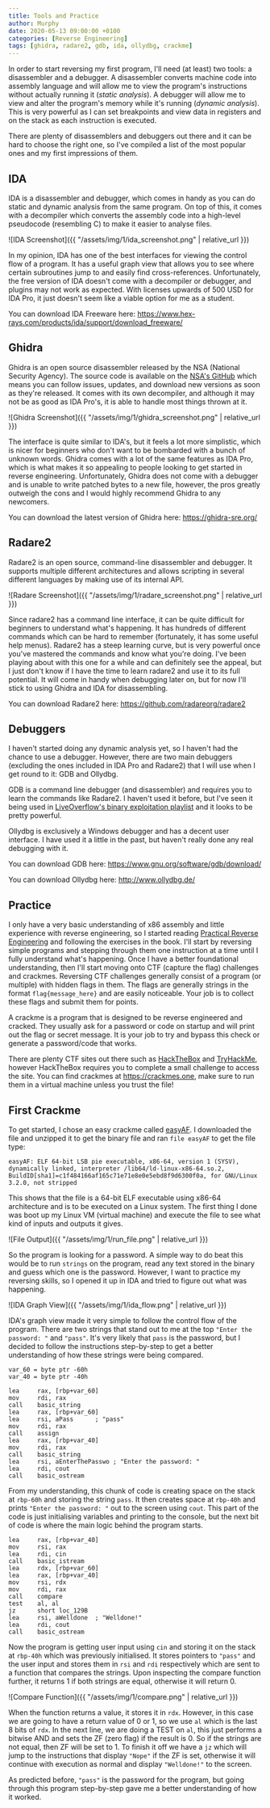 ```yaml
---
title: Tools and Practice
author: Murphy
date: 2020-05-13 09:00:00 +0100
categories: [Reverse Engineering]
tags: [ghidra, radare2, gdb, ida, ollydbg, crackme]
---
```


In order to start reversing my first program, I'll need (at least) two tools: a disassembler and a debugger. A disassembler converts machine code into assembly language and will allow me to view the program's instructions without actually running it (*static analysis*). A debugger will allow me to view and alter the program's memory while it's running (*dynamic analysis*). This is very powerful as I can set breakpoints and view data in registers and on the stack as each instruction is executed.

There are plenty of disassemblers and debuggers out there and it can be hard to choose the right one, so I've compiled a list of the most popular ones and my first impressions of them.

## IDA

IDA is a disassembler and debugger, which comes in handy as you can do static and dynamic analysis from the same program. On top of this, it comes with a decompiler which converts the assembly code into a high-level pseudocode (resembling C) to make it easier to analyse files.

![IDA Screenshot]({{ "/assets/img/1/ida_screenshot.png" | relative_url }})

In my opinion, IDA has one of the best interfaces for viewing the control flow of a program. It has a useful graph view that allows you to see where certain subroutines jump to and easily find cross-references. Unfortunately, the free version of IDA doesn't come with a decompiler or debugger, and plugins may not work as expected. With licenses upwards of 500 USD for IDA Pro, it just doesn't seem like a viable option for me as a student.

You can download IDA Freeware here: <https://www.hex-rays.com/products/ida/support/download_freeware/>

## Ghidra

Ghidra is an open source disassembler released by the NSA (National Security Agency). The source code is available on the [NSA's GitHub](https://github.com/NationalSecurityAgency/ghidra) which means you can follow issues, updates, and download new versions as soon as they're released. It comes with its own decompiler, and although it may not be as good as IDA Pro's, it is able to handle most things thrown at it.

![Ghidra Screenshot]({{ "/assets/img/1/ghidra_screenshot.png" | relative_url }})

The interface is quite similar to IDA's, but it feels a lot more simplistic, which is nicer for beginners who don't want to be bombarded with a bunch of unknown words. Ghidra comes with a lot of the same features as IDA Pro, which is what makes it so appealing to people looking to get started in reverse engineering. Unfortunately, Ghidra does not come with a debugger and is unable to write patched bytes to a new file, however, the pros greatly outweigh the cons and I would highly recommend Ghidra to any newcomers.

You can download the latest version of Ghidra here: <https://ghidra-sre.org/>

## Radare2

Radare2 is an open source, command-line disassembler and debugger. It supports multiple different architectures and allows scripting in several different languages by making use of its internal API.

![Radare Screenshot]({{ "/assets/img/1/radare_screenshot.png" | relative_url }})

Since radare2 has a command line interface, it can be quite difficult for beginners to understand what's happening. It has hundreds of different commands which can be hard to remember (fortunately, it has some useful help menus). Radare2 has a steep learning curve, but is very powerful once you've mastered the commands and know what you're doing. I've been playing about with this one for a while and can definitely see the appeal, but I just don't know if I have the time to learn radare2 and use it to its full potential. It will come in handy when debugging later on, but for now I'll stick to using Ghidra and IDA for disassembling.

You can download Radare2 here: <https://github.com/radareorg/radare2>

## Debuggers

I haven't started doing any dynamic analysis yet, so I haven't had the chance to use a debugger. However, there are two main debuggers (excluding the ones included in IDA Pro and Radare2) that I will use when I get round to it: GDB and Ollydbg.

GDB is a command line debugger (and disassembler) and requires you to learn the commands like Radare2. I haven't used it before, but I've seen it being used in [LiveOverflow's binary exploitation playlist](https://www.youtube.com/playlist?list=PLhixgUqwRTjxglIswKp9mpkfPNfHkzyeN) and it looks to be pretty powerful.

Ollydbg is exclusively a Windows debugger and has a decent user interface. I have used it a little in the past, but haven't really done any real debugging with it.

You can download GDB here: <https://www.gnu.org/software/gdb/download/>

You can download Ollydbg here: <http://www.ollydbg.de/>

## Practice

I only have a very basic understanding of x86 assembly and little experience with reverse engineering, so I started reading [Practical Reverse Engineering](https://www.amazon.com/dp/1118787315) and following the exercises in the book. I'll start by reversing simple programs and stepping through them one instruction at a time until I fully understand what's happening. Once I have a better foundational understanding, then I'll start moving onto CTF (capture the flag) challenges and crackmes. Reversing CTF challenges generally consist of a program (or multiple) with hidden flags in them. The flags are generally strings in the format `flag{message_here}` and are easily noticeable. Your job is to collect these flags and submit them for points.

A crackme is a program that is designed to be reverse engineered and cracked. They usually ask for a password or code on startup and will print out the flag or secret message. It is your job to try and bypass this check or generate a password/code that works.

There are plenty CTF sites out there such as [HackTheBox](https://hackthebox.eu) and [TryHackMe](https://tryhackme.com), however HackTheBox requires you to complete a small challenge to access the site. You can find crackmes at <https://crackmes.one>, make sure to run them in a virtual machine unless you trust the file!

## First Crackme

To get started, I chose an easy crackme called [easyAF](https://crackmes.one/crackme/5eae2d6633c5d47611746500). I downloaded the file and unzipped it to get the binary file and ran `file easyAF` to get the file type:

```
easyAF: ELF 64-bit LSB pie executable, x86-64, version 1 (SYSV), dynamically linked, interpreter /lib64/ld-linux-x86-64.so.2, BuildID[sha1]=c1f484166af165c71e71e8e0e5ebd8f9d6300f0a, for GNU/Linux 3.2.0, not stripped
```

This shows that the file is a 64-bit ELF executable using x86-64 architecture and is to be executed on a Linux system. The first thing I done was boot up my Linux VM (virtual machine) and execute the file to see what kind of inputs and outputs it gives.

![File Output]({{ "/assets/img/1/run_file.png" | relative_url }})

So the program is looking for a password. A simple way to do beat this would be to run `strings` on the program, read any text stored in the binary and guess which one is the password. However, I want to practice my reversing skills, so I opened it up in IDA and tried to figure out what was happening.

![IDA Graph View]({{ "/assets/img/1/ida_flow.png" | relative_url }})

IDA's graph view made it very simple to follow the control flow of the program. There are two strings that stand out to me at the top `"Enter the password: "` and `"pass"`. It's very likely that `pass` is the password, but I decided to follow the instructions step-by-step to get a better understanding of how these strings were being compared.

```
var_60 = byte ptr -60h
var_40 = byte ptr -40h

lea     rax, [rbp+var_60]
mov     rdi, rax
call    basic_string
lea     rax, [rbp+var_60]
lea     rsi, aPass      ; "pass"
mov     rdi, rax
call    assign
lea     rax, [rbp+var_40]
mov     rdi, rax
call    basic_string
lea     rsi, aEnterThePasswo ; "Enter the password: "
lea     rdi, cout
call    basic_ostream
```

From my understanding, this chunk of code is creating space on the stack at `rbp-60h` and storing the string `pass`. It then creates space at `rbp-40h` and prints `"Enter the password: "` out to the screen using `cout`. This part of the code is just initialising variables and printing to the console, but the next bit of code is where the main logic behind the program starts.

```
lea     rax, [rbp+var_40]
mov     rsi, rax
lea     rdi, cin
call    basic_istream
lea     rdx, [rbp+var_60]
lea     rax, [rbp+var_40]
mov     rsi, rdx
mov     rdi, rax
call    compare
test    al, al
jz      short loc_129B
lea     rsi, aWelldone  ; "Welldone!"
lea     rdi, cout
call    basic_ostream
```

Now the program is getting user input using `cin` and storing it on the stack at `rbp-40h` which was previously initialised. It stores pointers to `"pass"` and the user input and stores them in `rsi` and `rdi` respectively which are sent to a function that compares the strings. Upon inspecting the compare function further, it returns 1 if both strings are equal, otherwise it will return 0.

![Compare Function]({{ "/assets/img/1/compare.png" | relative_url }})

When the function returns a value, it stores it in `rdx`. However, in this case we are going to have a return value of 0 or 1, so we use `al` which is the last 8 bits of `rdx`. In the next line, we are doing a TEST on `al`, this just performs a bitwise AND and sets the ZF (zero flag) if the result is 0. So if the strings are not equal, then ZF will be set to 1. To finish it off we have a `jz` which will jump to the instructions that display `"Nope"` if the ZF is set, otherwise it will continue with execution as normal and display `"Welldone!"` to the screen.

As predicted before, `"pass"` is the password for the program, but going through this program step-by-step gave me a better understanding of how it worked.